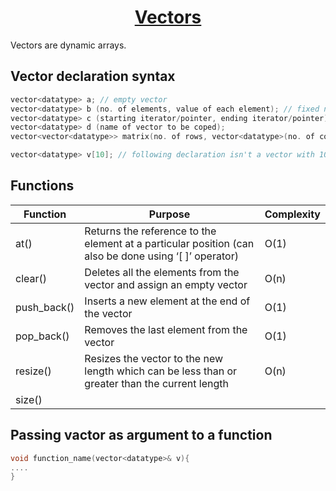 <h1 align="center"><a href="#"> Vectors </a></h1>

Vectors are dynamic arrays.

## Vector declaration syntax

```cpp
vector<datatype> a; // empty vector
vector<datatype> b (no. of elements, value of each element); // fixed no. of elements with default value
vector<datatype> c (starting iterator/pointer, ending iterator/pointer); // inserting elements from other data structures
vector<datatype> d (name of vector to be coped);
vector<vector<datatype>> matrix(no. of rows, vector<datatype>(no. of cols, default value)); // declaring a 2D array

vector<datatype> v[10]; // following declaration isn't a vector with 10 elements but an array of size ten having vector elements
```
## Functions
| <center> Function </center>  | <center> Purpose </center>  | <center> Complexity </center>  |
| :--------------------------- | :-------------------------- | :----------------------------- |
| <a> at() </a> | Returns the reference to the element at a particular position (can also be done using ‘[ ]’ operator) | O(1)|
| <a> clear() </a> | Deletes all the elements from the vector and assign an empty vector | O(n) |
| <a> push_back() </a> | Inserts a new element at the end of the vector | O(1) |
| <a> pop_back() </a> | Removes the last element from the vector | O(1) |
| <a> resize() </a> | Resizes the vector to the new length which can be less than or greater than the current length | O(n) |
| <a> size() </a> | | |


## Passing vactor as argument to a function
```cpp
void function_name(vector<datatype>& v){
....
}
```
